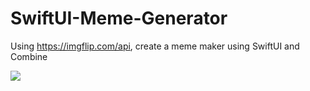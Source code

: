 # SwiftUI-Meme-Generator
Using https://imgflip.com/api, create a meme maker using SwiftUI and Combine

![](https://media.giphy.com/media/MLEqcdF4n4E9prkqsv/giphy.gif)

